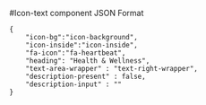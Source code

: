 #Icon-text component
JSON Format
```
{   
    "icon-bg":"icon-background",
    "icon-inside":"icon-inside",
    "fa-icon":"fa-heartbeat",
    "heading": "Health & Wellness",
    "text-area-wrapper" : "text-right-wrapper",
    "description-present" : false,
    "description-input" : ""
}
```
<!-- Text-area classes available: text-right-wrapper, text-bottom-wrapper -->
<!-- (icon-bg,icon-inside) classes available: (icon-background-trans,icon-inside-trans), (icon-background,icon-inside) -->
